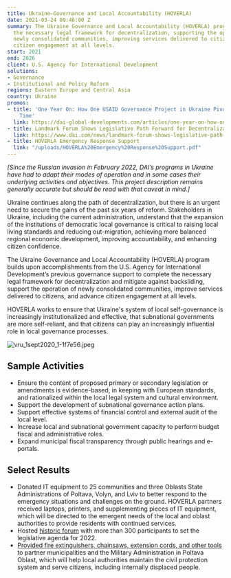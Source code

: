 ```yaml
---
title: Ukraine—Governance and Local Accountability (HOVERLA)
date: 2021-03-24 09:46:00 Z
summary: The Ukraine Governance and Local Accountability (HOVERLA) program is completing
  the necessary legal framework for decentralization, supporting the operation of
  newly consolidated communities, improving services delivered to citizens, and advancing
  citizen engagement at all levels.
start: 2021
end: 2026
client: U.S. Agency for International Development
solutions:
- Governance
- Institutional and Policy Reform
regions: Eastern Europe and Central Asia
country: Ukraine
promos:
- title: 'One Year On: How One USAID Governance Project in Ukraine Pivoted in War
    Time'
  link: https://dai-global-developments.com/articles/one-year-on-how-one-usaid-governance-project-in-ukraine-pivoted-in-war-time/
- title: Landmark Forum Shows Legislative Path Forward for Decentralization in Ukraine
  link: https://www.dai.com/news/landmark-forum-shows-legislative-path-forward-for-decentralization-in-ukraine
- title: HOVERLA Emergency Response Support
  link: "/uploads/HOVERLA%20Emergency%20Response%20Support.pdf"
---
```


*[Since the Russian invasion in February 2022, DAI’s programs in Ukraine have had to adapt their modes of operation and in some cases their underlying activities and objectives. This project description remains generally accurate but should be read with that caveat in mind.]*

Ukraine continues along the path of decentralization, but there is an urgent need to secure the gains of the past six years of reform. Stakeholders in Ukraine, including the current administration, understand that the expansion of the institutions of democratic local governance is critical to raising local living standards and reducing out-migration, achieving more balanced regional economic development, improving accountability, and enhancing citizen confidence. 

The Ukraine Governance and Local Accountability (HOVERLA) program builds upon accomplishments from the U.S. Agency for International Development’s previous governance support to complete the necessary legal framework for decentralization and mitigate against backsliding, support the operation of newly consolidated communities, improve services delivered to citizens, and advance citizen engagement at all levels.
 
HOVERLA works to ensure that Ukraine's system of local self-governance is increasingly institutionalized and effective, that subnational governments are more self-reliant, and that citizens can play an increasingly influential role in local governance processes.

![vru_1sept2020_1-1f7e56.jpeg](/uploads/vru_1sept2020_1-1f7e56.jpeg)

## Sample Activities

* Ensure the content of proposed primary or secondary legislation or amendments is evidence-based, in keeping with European standards, and rationalized within the local legal system and cultural environment. 
* Support the development of subnational governance action plans.
* Support effective systems of financial control and external audit of the local level. 
* Increase local and subnational government capacity to perform budget fiscal and administrative roles.  
* Expand municipal fiscal transparency through public hearings and e-portals. 

## Select Results

* Donated IT equipment to 25 communities and three Oblasts State Administrations of Poltava, Volyn, and Lviv to better respond to the emergency situations and challenges on the ground. HOVERLA partners received laptops, printers, and supplementing pieces of IT equipment, which will be directed to the emergent needs of the local and oblast authorities to provide residents with continued services.
* Hosted [historic forum](https://www.dai.com/news/landmark-forum-shows-legislative-path-forward-for-decentralization-in-ukraine) with more than 300 participants to set the legislative agenda for 2022. 
* [Provided fire extinguishers, chainsaws, extension cords, and other tools](https://daiglobal.exposure.co/pivoting-in-war-time) to partner municipalities and the Military Administration in Poltava Oblast, which will help local authorities maintain the civil protection system and serve citizens, including internally displaced people. 